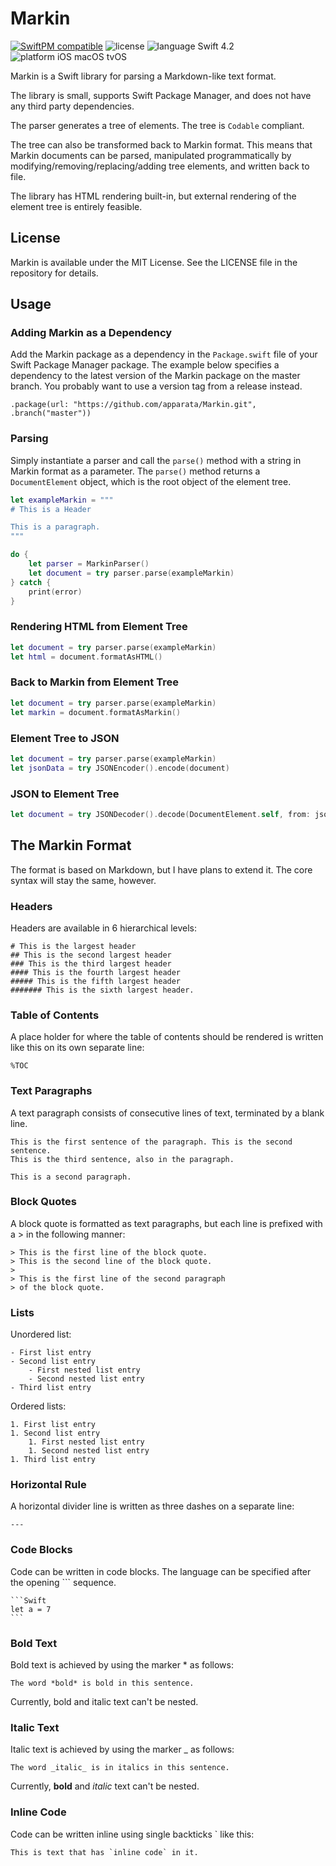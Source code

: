 # Markin

[![SwiftPM compatible](https://img.shields.io/badge/SwiftPM-compatible-4BC51D.svg?style=flat)](https://swift.org/package-manager/) ![license](https://img.shields.io/badge/license-MIT-blue.svg) ![language Swift 4.2](https://img.shields.io/badge/language-Swift%204-orange.svg) ![platform iOS macOS tvOS](https://img.shields.io/badge/platform-iOS%20%7C%20tvOS%20%7C%20macOS-lightgrey.svg)

Markin is a Swift library for parsing a Markdown-like text format.

The library is small, supports Swift Package Manager, and does not have any third party dependencies.

The parser generates a tree of elements. The tree is `Codable` compliant.

The tree can also be transformed back to Markin format. This means that Markin documents can be parsed, manipulated programmatically by modifying/removing/replacing/adding tree elements, and written back to file.

The library has HTML rendering built-in, but external rendering of the element tree is entirely feasible. 

## License

Markin is available under the MIT License. See the LICENSE file in the repository for details.

## Usage

### Adding Markin as a Dependency

Add the Markin package as a dependency in the `Package.swift` file of your Swift Package Manager package. The example below specifies a dependency to the latest version of the Markin package on the master branch. You probably want to use a version tag from a release instead.

```
.package(url: "https://github.com/apparata/Markin.git", .branch("master"))
```

### Parsing

Simply instantiate a parser and call the `parse()` method with a string in Markin format as a parameter. The `parse()` method returns a `DocumentElement` object, which is the root object of the element tree.

```Swift
let exampleMarkin = """
# This is a Header

This is a paragraph.
"""

do {
    let parser = MarkinParser()
    let document = try parser.parse(exampleMarkin)
} catch {
    print(error)
}
```

### Rendering HTML from Element Tree

```Swift
let document = try parser.parse(exampleMarkin)
let html = document.formatAsHTML()
```

### Back to Markin from Element Tree

```Swift
let document = try parser.parse(exampleMarkin)
let markin = document.formatAsMarkin()
```

### Element Tree to JSON

```Swift
let document = try parser.parse(exampleMarkin)
let jsonData = try JSONEncoder().encode(document)
```

### JSON to Element Tree

```Swift
let document = try JSONDecoder().decode(DocumentElement.self, from: jsonData)
```

## The Markin Format

The format is based on Markdown, but I have plans to extend it. The core syntax will stay the same, however.

### Headers

Headers are available in 6 hierarchical levels:

```
# This is the largest header
## This is the second largest header
### This is the third largest header
#### This is the fourth largest header
##### This is the fifth largest header
####### This is the sixth largest header.
```

### Table of Contents

A place holder for where the table of contents should be rendered is written like this on its own separate line:

```
%TOC
```

### Text Paragraphs

A text paragraph consists of consecutive lines of text, terminated by a blank line.

```
This is the first sentence of the paragraph. This is the second sentence.
This is the third sentence, also in the paragraph.

This is a second paragraph.
```

### Block Quotes

A block quote is formatted as text paragraphs, but each line is prefixed with a > in the following manner:

```
> This is the first line of the block quote.
> This is the second line of the block quote.
>
> This is the first line of the second paragraph
> of the block quote.
```

### Lists

Unordered list:

```
- First list entry
- Second list entry
    - First nested list entry
    - Second nested list entry
- Third list entry
```

Ordered lists:

```
1. First list entry
1. Second list entry
    1. First nested list entry
    1. Second nested list entry
1. Third list entry
```

### Horizontal Rule

A horizontal divider line is written as three dashes on a separate line:

```
---
```

### Code Blocks

Code can be written in code blocks. The language can be specified after the opening ``` sequence.

<pre><code>```Swift
let a = 7
```</code></pre>

### Bold Text

Bold text is achieved by using the marker \* as follows:

```
The word *bold* is bold in this sentence.
```

Currently, bold and italic text can't be nested.

### Italic Text

Italic text is achieved by using the marker \_ as follows:

```
The word _italic_ is in italics in this sentence.
```

Currently, **bold** and _italic_ text can't be nested.

### Inline Code

Code can be written inline using single backticks \` like this:

```
This is text that has `inline code` in it.
```
